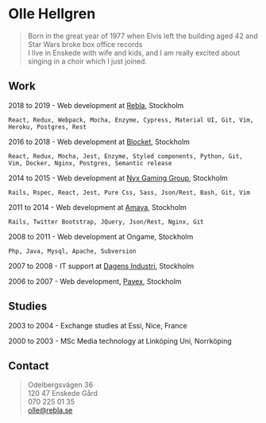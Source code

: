 # Olle Hellgren
> Born in the great year of 1977 when Elvis left the building aged 42 and Star Wars broke box office records  
I live in Enskede with wife and kids, and I am really excited about singing in a choir which I just joined.

## Work
2018 to 2019 - Web development at [Rebla](https://rebla.se/), Stockholm
```
React, Redux, Webpack, Mocha, Enzyme, Cypress, Material UI, Git, Vim, Heroku, Postgres, Rest
```
2016 to 2018 - Web development at [Blocket](https://www.blocket.se/), Stockholm
```
React, Redux, Mocha, Jest, Enzyme, Styled components, Python, Git, Vim, Docker, Nginx, Postgres, Semantic release
```
2014 to 2015 - Web development at [Nyx Gaming Group](https://www.sgdigital.com/), Stockholm
```
Rails, Rspec, React, Jest, Pure Css, Sass, Json/Rest, Bash, Git, Vim
```
2011 to 2014 - Web development at [Amaya](http://www.starsgroup.com/), Stockholm
```
Rails, Twitter Bootstrap, JQuery, Json/Rest, Nginx, Git
```
2008 to 2011 - Web development at Ongame, Stockholm
```
Php, Java, Mysql, Apache, Subversion
```
2007 to 2008 - IT support at [Dagens Industri](https://www.di.se/), Stockholm

2006 to 2007 - Web development, [Payex](https://payex.se/), Stockholm

## Studies
2003 to 2004 - Exchange studies at Essi, Nice, France

2000 to 2003 - MSc Media technology at Linköping Uni, Norrköping

## Contact
>Odelbergsvägen 36  
120 47 Enskede Gård  
070 225 01 35  
olle@rebla.se  
